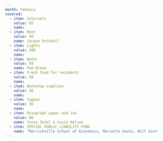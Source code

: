 ```yaml
---
month: Febuary
covered:
  - item: Internets
    value: 65
    name:
  - item: Rent
    value: 40
    name: Jacque Drinkall
  - item: Lights
    value: 100
    name: 
  - item: Water
    value: 50
    name: Pam Brown
  - item: Fresh food for residents
    value: 50
    name:
  - item: Workshop supplies
    value: 40
    name:
  - item: Cuppas
    value: 30
    name:
  - item: Risograph paper and ink
    value: 80
    name: Tessa Zetel & Susie Nelson
  - item: SPECIAL PUBLIC LIABILITY FUND
    name: "Marrickville School of Economics, Marietta Seale, Will Scott-Kemmis, Michelle Miller, Tiani Chillemi, Mel + Julia, Nick + Thomas, Naomi Riddle, Claire Field, Bettina Kaiser, Kathleen Lin, Sabrina Baker, Peter Williamson, Laura Fisher, OAF, April Pepper"
---
```

